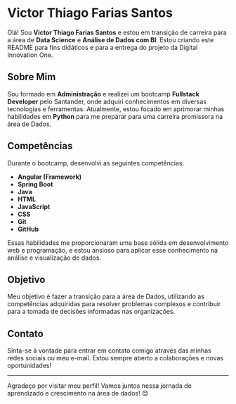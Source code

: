 # Victor Thiago Farias Santos

Olá! Sou **Victor Thiago Farias Santos** e estou em transição de carreira para a área de **Data Science** e **Análise de Dados com BI**. Estou criando este README para fins didáticos e para a entrega do projeto da Digital Innovation One.

## Sobre Mim

Sou formado em **Administração** e realizei um bootcamp **Fullstack Developer** pelo Santander, onde adquiri conhecimentos em diversas tecnologias e ferramentas. Atualmente, estou focado em aprimorar minhas habilidades em **Python** para me preparar para uma carreira promissora na área de Dados.

## Competências

Durante o bootcamp, desenvolvi as seguintes competências:

- **Angular (Framework)**
- **Spring Boot**
- **Java**
- **HTML**
- **JavaScript**
- **CSS**
- **Git**
- **GitHub**

Essas habilidades me proporcionaram uma base sólida em desenvolvimento web e programação, e estou ansioso para aplicar esse conhecimento na análise e visualização de dados.

## Objetivo

Meu objetivo é fazer a transição para a área de Dados, utilizando as competências adquiridas para resolver problemas complexos e contribuir para a tomada de decisões informadas nas organizações.

## Contato

Sinta-se à vontade para entrar em contato comigo através das minhas redes sociais ou meu e-mail. Estou sempre aberto a colaborações e novas oportunidades!

---

Agradeço por visitar meu perfil! Vamos juntos nessa jornada de aprendizado e crescimento na área de dados! 😊

